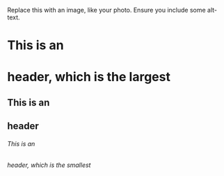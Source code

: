 Replace this with an image, like your photo. Ensure you include some alt-text.
# This is an <h1> header, which is the largest
## This is an <h2> header
###### This is an <h6> header, which is the smallest
